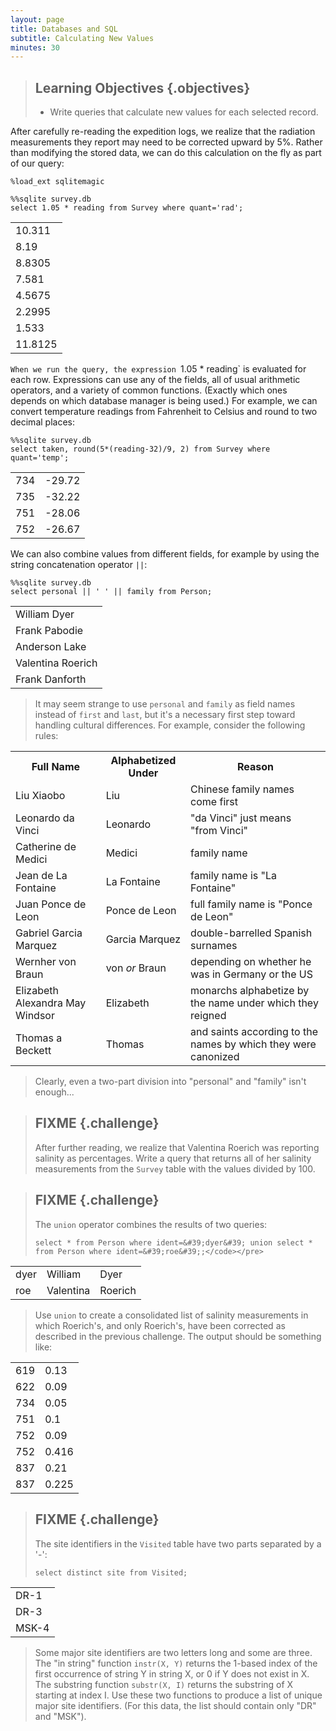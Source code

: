 ```yaml
---
layout: page
title: Databases and SQL
subtitle: Calculating New Values
minutes: 30
---
```

> ## Learning Objectives {.objectives}
> *   Write queries that calculate new values for each selected record.

After carefully re-reading the expedition logs,
we realize that the radiation measurements they report
may need to be corrected upward by 5%.
Rather than modifying the stored data,
we can do this calculation on the fly
as part of our query:


<pre class="in"><code>%load_ext sqlitemagic</code></pre>


<pre class="in"><code>%%sqlite survey.db
select 1.05 * reading from Survey where quant=&#39;rad&#39;;</code></pre>

<div class="out"><table>
<tr><td>10.311</td></tr>
<tr><td>8.19</td></tr>
<tr><td>8.8305</td></tr>
<tr><td>7.581</td></tr>
<tr><td>4.5675</td></tr>
<tr><td>2.2995</td></tr>
<tr><td>1.533</td></tr>
<tr><td>11.8125</td></tr>
</table></div>


`When we run the query,
the expression `1.05 * reading` is evaluated for each row.
Expressions can use any of the fields,
all of usual arithmetic operators,
and a variety of common functions.
(Exactly which ones depends on which database manager is being used.)
For example,
we can convert temperature readings from Fahrenheit to Celsius
and round to two decimal places:


<pre class="in"><code>%%sqlite survey.db
select taken, round(5*(reading-32)/9, 2) from Survey where quant=&#39;temp&#39;;</code></pre>

<div class="out"><table>
<tr><td>734</td><td>-29.72</td></tr>
<tr><td>735</td><td>-32.22</td></tr>
<tr><td>751</td><td>-28.06</td></tr>
<tr><td>752</td><td>-26.67</td></tr>
</table></div>


We can also combine values from different fields,
for example by using the string concatenation operator `||`:


<pre class="in"><code>%%sqlite survey.db
select personal || &#39; &#39; || family from Person;</code></pre>

<div class="out"><table>
<tr><td>William Dyer</td></tr>
<tr><td>Frank Pabodie</td></tr>
<tr><td>Anderson Lake</td></tr>
<tr><td>Valentina Roerich</td></tr>
<tr><td>Frank Danforth</td></tr>
</table></div>


> It may seem strange to use `personal` and `family` as field names
> instead of `first` and `last`,
> but it's a necessary first step toward handling cultural differences.
> For example,
> consider the following rules:

<table>
  <tr> <th>Full Name</th> <th>Alphabetized Under</th> <th>Reason</th> </tr>
  <tr> <td>Liu Xiaobo</td> <td>Liu</td> <td>Chinese family names come first</td> </tr>
  <tr> <td> Leonardo da Vinci</td> <td>Leonardo</td> <td>"da Vinci" just means "from Vinci"</td> </tr>
  <tr> <td> Catherine de Medici</td> <td>Medici</td> <td>family name</td> </tr>
  <tr> <td> Jean de La Fontaine</td> <td>La Fontaine</td> <td>family name is "La Fontaine"</td> </tr>
  <tr> <td> Juan Ponce de Leon</td> <td>Ponce de Leon</td> <td>full family name is "Ponce de Leon"</td> </tr>
  <tr> <td> Gabriel Garcia Marquez</td> <td>Garcia Marquez</td> <td>double-barrelled Spanish surnames</td> </tr>
  <tr> <td> Wernher von Braun</td> <td>von <em>or</em> Braun</td> <td>depending on whether he was in Germany or the US</td> </tr>
  <tr> <td> Elizabeth Alexandra May Windsor</td> <td>Elizabeth</td> <td>monarchs alphabetize by the name under which they reigned</td> </tr>
  <tr> <td> Thomas a Beckett</td> <td>Thomas</td> <td>and saints according to the names by which they were canonized</td> </tr>
</table>

> Clearly,
> even a two-part division into "personal" and "family"
> isn't enough...

> ## FIXME {.challenge}
>
> After further reading,
> we realize that Valentina Roerich
> was reporting salinity as percentages.
> Write a query that returns all of her salinity measurements
> from the `Survey` table
> with the values divided by 100.

> ## FIXME {.challenge}
>
> The `union` operator combines the results of two queries:
>
> ~~~
> select * from Person where ident=&#39;dyer&#39; union select * from Person where ident=&#39;roe&#39;;</code></pre>
> ~~~

<div class="out"><table>
<tr><td>dyer</td><td>William</td><td>Dyer</td></tr>
<tr><td>roe</td><td>Valentina</td><td>Roerich</td></tr>
</table></div>

> Use `union` to create a consolidated list of salinity measurements
> in which Roerich's, and only Roerich's,
> have been corrected as described in the previous challenge.
> The output should be something like:

<table>
  <tr> <td>619</td> <td>0.13</td> </tr>
  <tr> <td>622</td> <td>0.09</td> </tr>
  <tr> <td>734</td> <td>0.05</td> </tr>
  <tr> <td>751</td> <td>0.1</td> </tr>
  <tr> <td>752</td> <td>0.09</td> </tr>
  <tr> <td>752</td> <td>0.416</td> </tr>
  <tr> <td>837</td> <td>0.21</td> </tr>
  <tr> <td>837</td> <td>0.225</td> </tr>
</table>

> ## FIXME {.challenge}
>
> The site identifiers in the `Visited` table have two parts
> separated by a '-':
>
> ~~~
> select distinct site from Visited;
> ~~~

<div class="out"><table>
<tr><td>DR-1</td></tr>
<tr><td>DR-3</td></tr>
<tr><td>MSK-4</td></tr>
</table></div>

> Some major site identifiers are two letters long and some are three.
> The "in string" function `instr(X, Y)`
> returns the 1-based index of the first occurrence of string Y in string X,
> or 0 if Y does not exist in X.
> The substring function `substr(X, I)`
> returns the substring of X starting at index I.
> Use these two functions to produce a list of unique major site identifiers.
> (For this data,
> the list should contain only "DR" and "MSK").
